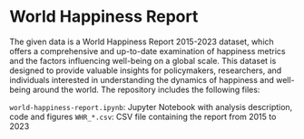 # World Happiness Report
The given data is a World Happiness Report 2015-2023 dataset, which offers a comprehensive and up-to-date examination of happiness metrics and the factors influencing well-being on a global scale. This dataset is designed to provide valuable insights for policymakers, researchers, and individuals interested in understanding the dynamics of happiness and well-being around the world. 
The repository includes the following files:

`world-happiness-report.ipynb`: Jupyter Notebook with analysis description, code and figures
`WHR_*.csv`: CSV file containing the report from 2015 to 2023
